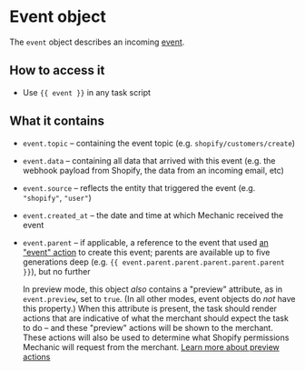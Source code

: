 # Event object

The `event` object describes an incoming [event](../../../core-concepts/events/).

## How to access it

* Use `{{ event }}` in any task script

## What it contains

* `event.topic` – containing the event topic \(e.g. `shopify/customers/create`\)
* `event.data` – containing all data that arrived with this event \(e.g. the webhook payload from Shopify, the data from an incoming email, etc\)
* `event.source` – reflects the entity that triggered the event \(e.g. `"shopify"`, `"user"`\)
* `event.created_at` – the date and time at which Mechanic received the event
* `event.parent` – if applicable, a reference to the event that used [an "event" action](../../../core-concepts/actions/action-types/event.md) to create this event; parents are available up to five generations deep \(e.g. `{{ event.parent.parent.parent.parent.parent }}`\), but no further

  In preview mode, this object _also_ contains a "preview" attribute, as in `event.preview`, set to `true`. \(In all other modes, event objects do _not_ have this property.\) When this attribute is present, the task should render actions that are indicative of what the merchant should expect the task to do – and these "preview" actions will be shown to the merchant. These actions will also be used to determine what Shopify permissions Mechanic will request from the merchant. [Learn more about preview actions](../../../core-concepts/tasks/previews/)

